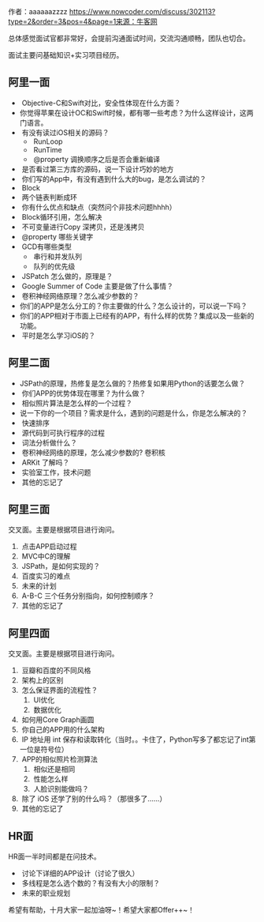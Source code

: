 作者：aaaaaazzzz
https://www.nowcoder.com/discuss/302113?type=2&order=3&pos=4&page=1来源：牛客网

  总体感觉面试官都非常好，会提前沟通面试时间，交流沟通顺畅，团队也切合。 

  面试主要问基础知识+实习项目经历。 

##    阿里一面  

- ​    Objective-C和Swift对比，安全性体现在什么方面？      
- ​    你觉得苹果在设计OC和Swift时候，都有哪一些考虑？为什么这样设计，这两门语言。      
- ​    有没有读过iOS相关的源码？    
  - ​      RunLoop          
  - ​      RunTime          
  - ​      @property 调换顺序之后是否会重新编译         
- ​    是否看过第三方库的源码，说一下设计巧妙的地方      
- ​    你们写的App中，有没有遇到什么大的bug，是怎么调试的？      
- ​    Block      
- ​    两个链表判断成环      
- ​    你有什么优点和缺点（突然问个非技术问题hhhh）      
- ​    Block循环引用，怎么解决      
- ​    不可变量进行Copy 深拷贝，还是浅拷贝      
- ​    @property 哪些关键字      
- ​    GCD有哪些类型    
  - ​      串行和并发队列          
  - ​      队列的优先级         
- ​    JSPatch 怎么做的，原理是？      
- ​    Google Summer of Code 主要是做了什么事情？      
- ​    卷积神经网络原理？怎么减少参数的？      
- ​    你们的APP是怎么分工的？你主要做的什么？怎么设计的，可以说一下吗？      
- ​    你们的APP相对于市面上已经有的APP，有什么样的优势？集成以及一些新的功能。      
- ​    平时是怎么学习iOS的？     

##    阿里二面  

- ​    JSPath的原理，热修复是怎么做的？热修复如果用Python的话要怎么做？      
- ​    你们APP的优势体现在哪里？为什么做？      
- ​    相似照片算法是怎么样的一个过程？      
- ​    说一下你的一个项目？需求是什么，遇到的问题是什么，你是怎么解决的？      
- ​    快速排序      
- ​    源代码到可执行程序的过程      
- ​    词法分析做什么？      
- ​    卷积神经网络的原理，怎么减少参数的? 卷积核      
- ​    ARKit 了解吗？      
- ​    实验室工作，技术问题      
- ​    其他的忘记了     

##    阿里三面  

   交叉面。主要是根据项目进行询问。  

1. ​    点击APP启动过程      
2. ​    MVC中C的理解      
3. ​    JSPath，是如何实现的？      
4. ​    百度实习的难点      
5. ​    未来的计划      
6. ​    A-B-C 三个任务分别指向，如何控制顺序？      
7. ​    其他的忘记了     

##    阿里四面  

   交叉面。主要是根据项目进行询问。  

1. ​    豆瓣和百度的不同风格      
2. ​    架构上的区别      
3. ​    怎么保证界面的流程性？    
   1. ​      UI优化          
   2. ​      数据优化         
4. ​    如何用Core Graph画圆      
5. ​    你自己的APP用的什么架构      
6. ​    IP 地址用 int 保存和读取转化（当时。。卡住了，Python写多了都忘记了int第一位是符号位）      
7. ​    APP的相似照片检测算法    
   1. ​      相似还是相同          
   2. ​      性能怎么样          
   3. ​      人脸识别能做吗？         
8. ​    除了 iOS 还学了别的什么吗？（那很多了......）      
9. ​    其他的忘记了     

##    HR面  

   HR面一半时间都是在问技术。  

- ​    讨论下详细的APP设计（讨论了很久）      
- ​    多线程是怎么选个数的？有没有大小的限制？      
- ​    未来的职业规划     

 希望有帮助，十月大家一起加油呀~！希望大家都Offer++~！